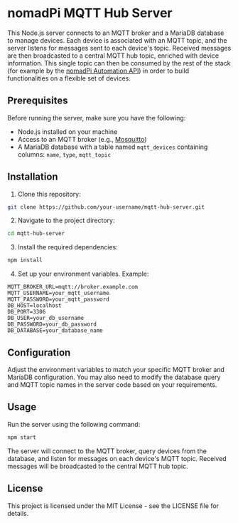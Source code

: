 # nomadPi MQTT Hub Server

This Node.js server connects to an MQTT broker and a MariaDB database to manage devices. Each device is associated with an MQTT topic, and the server listens for messages sent to each device's topic. Received messages are then broadcasted to a central MQTT hub topic, enriched with device information. This single topic can then be consumed by the rest of the stack (for example by the [nomadPi Automation API](https://github.com/coconup/nomadpi-automation-api)) in order to build functionalities on a flexible set of devices.

## Prerequisites

Before running the server, make sure you have the following:

* Node.js installed on your machine
* Access to an MQTT broker (e.g., [Mosquitto](https://mosquitto.org/))
* A MariaDB database with a table named `mqtt_devices` containing columns: `name`, `type`, `mqtt_topic`

## Installation

1. Clone this repository:

```bash
git clone https://github.com/your-username/mqtt-hub-server.git
```

2. Navigate to the project directory:

```bash
cd mqtt-hub-server
```

3. Install the required dependencies:

```bash
npm install
```

4. Set up your environment variables. Example:

```env
MQTT_BROKER_URL=mqtt://broker.example.com
MQTT_USERNAME=your_mqtt_username
MQTT_PASSWORD=your_mqtt_password
DB_HOST=localhost
DB_PORT=3306
DB_USER=your_db_username
DB_PASSWORD=your_db_password
DB_DATABASE=your_database_name
```

## Configuration

Adjust the environment variables to match your specific MQTT broker and MariaDB configuration. You may also need to modify the database query and MQTT topic names in the server code based on your requirements.

## Usage

Run the server using the following command:

```bash
npm start
```

The server will connect to the MQTT broker, query devices from the database, and listen for messages on each device's MQTT topic. Received messages will be broadcasted to the central MQTT hub topic.

## License

This project is licensed under the MIT License - see the LICENSE file for details.